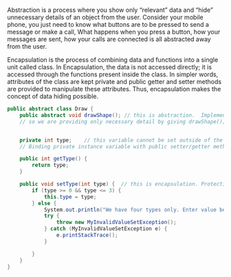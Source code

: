 Abstraction is a process where you show only “relevant” data and “hide” unnecessary details of an object from the user. Consider your mobile phone, you just need to know what buttons are to be pressed to send a message or make a call, What happens when you press a button, how your messages are sent, how your calls are connected is all abstracted away from the user.

Encapsulation is the process of combining data and functions into a single unit called class. In Encapsulation, the data is not accessed directly; it is accessed through the functions present inside the class. In simpler words, attributes of the class are kept private and public getter and setter methods are provided to manipulate these attributes. Thus, encapsulation makes the concept of data hiding possible.

```c#
public abstract class Draw {
    public abstract void drawShape(); // this is abstraction.  Implementation detail need not to be known.
    // so we are providing only necessary detail by giving drawShape(); No implementation. Subclass will give detail.


    private int type;    // this variable cannot be set outside of the class. Because it is private.
    // Binding private instance variable with public setter/getter method is encapsulation 

    public int getType() { 
        return type;
    }

    public void setType(int type) {  // this is encapsulation. Protecting any value to be set.
        if (type >= 0 && type <= 3) {
            this.type = type;
        } else {
            System.out.println("We have four types only. Enter value between 0 to 4");
            try {
                throw new MyInvalidValueSetException();
            } catch (MyInvalidValueSetException e) {
                e.printStackTrace();
            }

        }
    }
}
```
